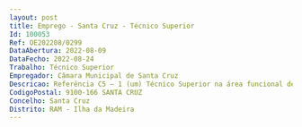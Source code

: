 ```yaml
--- 
layout: post
title: Emprego - Santa Cruz - Técnico Superior
Id: 100053
Ref: OE202208/0299
DataAbertura: 2022-08-09
DataFecho: 2022-08-24
Trabalho: Técnico Superior
Empregador: Câmara Municipal de Santa Cruz
Descricao: Referência C5 – 1 (um) Técnico Superior na área funcional de Gestão, para a subunidade de Gestão e Monitorização de Processos, para as seguintes funções específicas  colaborar na elaboração e manutenção dos procedimentos, instruções de trabalho, modelos e indicadores de desempenho  participar na elaboração de instrumentos regulamentares ou outros documentos de natureza normativa interna  controlar a movimentação técnico administrativa dos processos pedidos por particulares, de modo, a garantir o cumprimento dos prazos legais e as normas vigentes  preparar todos os processos para que possam ser emitidos os pareceres técnicos necessários e enviá los a despacho final  promover a organização dos processos, ficheiros e arquivos referentes a pedidos para obras de urbanização e edificação, vistorias, autorizações de utilização e ocupação da via pública por motivo de obras, toponímia e número de polícia e outras matérias diversas  registar e controlar a circulação interna de documentos relativos ao funcionamento da divisão, bem como, de requerimentos para fins de execução de obras de qualquer natureza em propriedades particulares e dos ofícios de entidades públicas, solicitando ou dando pareceres para fins de execução de obras  efetuar, sempre que necessário, o expediente relativo à passagem de certidões, bem como, o relativo à autenticação de documentos e projetos  manter atualizada a base de dados e registos informáticos com informação estatística, produzida no processo de licenciamento e autorização do loteamento, obras de urbanização, obras particulares e utilização de espaços edificados  emitir guias de receita referentes às liquidações de taxas, mais valias e outros encargos e obrigações decorrentes dos licenciamentos  elaborar as estatísticas da divisão e remetê las aos organismos oficiais competentes  emitir guias de receita referentes às liquidações de taxas, mais valias e outros encargos e obrigações decorrentes dos licenciamentos  participar na análise, desenvolvimento e acompanhamento de processos de aquisição de serviços, nos termos do código dos contratos públicos (CCP).
CodigoPostal: 9100-166 SANTA CRUZ
Concelho: Santa Cruz
Distrito: RAM - Ilha da Madeira
--- 
```

